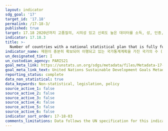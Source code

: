 ```yaml
---
layout: indicator
sdg_goal: '17'
target_id: '17.18'
permalink: /17-18-3/
published: true
target: 17.18 2020년까지 고품질의, 시의성 있고 신뢰도 높은 데이터를 소득, 성, 인종, 민족, 이민·이주신분, 장애상태, 지리적 위치, 기타 국가별 상황에 맞는 특성별로 세분화하여 제공할 수 있도록 개발도상국의 역량 구축 지원 강화 
indicator: 17.18.3
title: >-
  Number of countries with a national statistical plan that is fully funded and under implementation, by source of funding
indicator_name: 재원이 충분히 확보되어 이행되고 있는 국가통계계획을 가진 국가의 수 (재정지원 출처별) 
un_designated_tier: I
un_custodian_agency: PARIS21
goal_meta_link: https://unstats.un.org/sdgs/metadata/files/Metadata-17-18-03.pdf
goal_meta_link_text: United Nations Sustainable Development Goals Metadata (PDF 345 KB)
reporting_status: complete
data_non_statistical: true
data_keywords: Non-statistical, legislation, policy
source_active_1: false
source_active_2: false
source_active_3: false
source_active_4: false
source_active_5: false
source_active_6: false
indicator_sort_order: 17-18-03
comments_limitations: Data follows the UN specification for this indicator. This indicator has not been identified in collaboration with topic experts.
---
```

